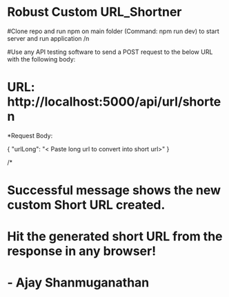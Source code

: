 # Robust Custom URL_Shortner

#Clone repo and run npm on main folder (Command: npm run dev) to start server and run application
/n

#Use any API testing software to send a POST request to the below URL with the following body:

# URL: http://localhost:5000/api/url/shorten

*Request Body:

{
	"urlLong": "< Paste long url to convert into short url>"
}

/*

# Successful message shows the new custom Short URL created.

# Hit the generated short URL from the response in any browser!

# - Ajay Shanmuganathan
